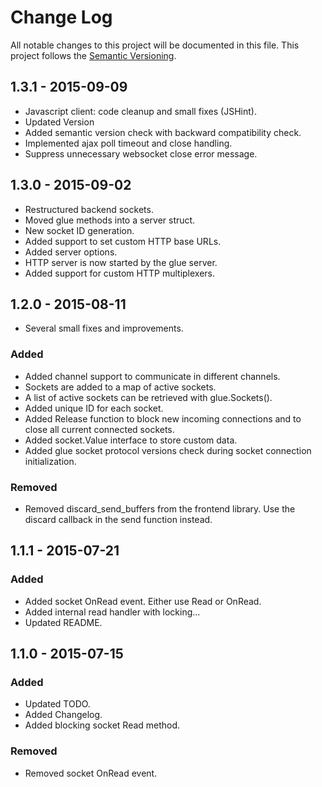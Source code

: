 Change Log
==========

All notable changes to this project will be documented in this file.
This project follows the [Semantic Versioning](http://semver.org/).

1.3.1 - 2015-09-09
------------------

-   Javascript client: code cleanup and small fixes (JSHint).
-   Updated Version
-   Added semantic version check with backward compatibility check.
-   Implemented ajax poll timeout and close handling.
-   Suppress unnecessary websocket close error message.

1.3.0 - 2015-09-02
------------------

-	Restructured backend sockets.
-	Moved glue methods into a server struct.
-	New socket ID generation.
-	Added support to set custom HTTP base URLs.
-	Added server options.
-	HTTP server is now started by the glue server.
-	Added support for custom HTTP multiplexers.

1.2.0 - 2015-08-11
------------------

-	Several small fixes and improvements.

### Added

-	Added channel support to communicate in different channels.
-	Sockets are added to a map of active sockets.
-	A list of active sockets can be retrieved with glue.Sockets().
-	Added unique ID for each socket.
-	Added Release function to block new incoming connections and to close all current connected sockets.
-	Added socket.Value interface to store custom data.
-	Added glue socket protocol versions check during socket connection initialization.

### Removed

-	Removed discard_send_buffers from the frontend library. Use the discard callback in the send function instead.

1.1.1 - 2015-07-21
------------------

### Added

-	Added socket OnRead event. Either use Read or OnRead.
-	Added internal read handler with locking...
-	Updated README.

1.1.0 - 2015-07-15
------------------

### Added

-	Updated TODO.
-	Added Changelog.
-	Added blocking socket Read method.

### Removed

-	Removed socket OnRead event.
